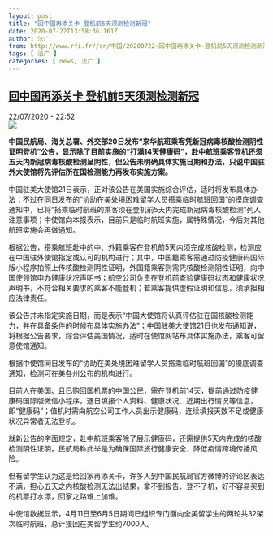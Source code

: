 ```yaml
---
layout: post
title: "回中国再添关卡 登机前5天须测检测新冠"
date: 2020-07-22T13:58:36.161Z
author: 法广
from: http://www.rfi.fr//cn/中国/20200722-回中国再添关卡-登机前5天须测检测新冠
tags: [ 法广 ]
categories: [ news, 法广 ]
---
```

<!--1595454971000-->
[回中国再添关卡 登机前5天须测检测新冠](http://www.rfi.fr//cn/%E4%B8%AD%E5%9B%BD/20200722-%E5%9B%9E%E4%B8%AD%E5%9B%BD%E5%86%8D%E6%B7%BB%E5%85%B3%E5%8D%A1-%E7%99%BB%E6%9C%BA%E5%89%8D5%E5%A4%A9%E9%A1%BB%E6%B5%8B%E6%A3%80%E6%B5%8B%E6%96%B0%E5%86%A0)
------

<div>
<div>22/07/2020 - 22:52</div><img src="https://s.rfi.fr/media/display/419130a0-cc5d-11ea-936f-005056bff430/w:310/p:16x9/41db47db8fef3e6.jpg"><p><strong>中国民航局、海关总署、外交部20日发布“来华航班乘客凭新冠病毒核酸检测阴性证明登机”公告，显示除了目前实施的“打满14天健康码”，赴中航班乘客登机还须五天内新冠病毒核酸检测呈阴性，但公告未明确具体实施日期和办法，只说中国驻外大使馆将先评估所在国检测能力再发布实施方案。</strong></p><div class="t-content__body u-clearfix"><div class="m-interstitial"></div><p>中国驻美大使馆21日表示，正对该公告在美国实施综合评估，适时将发布具体办法；不过在同日发布的“协助在美处境困难留学人员搭乘临时航班回国”的摸底调查通知中，已将“搭乘临时航班的乘客须在登机前5天内完成新冠病毒核酸检测”列入注意事项；中使馆向本报表示，目前只是临时航班实施，属特殊情况，今后对其他航班实施会再做通知。</p><p>根据公告，搭乘航班赴中的中、外籍乘客在登机前5天内须完成核酸检测，检测应在中国驻外使馆指定或认可的机构进行；其中，中国籍乘客需通过防疫健康码国际版小程序拍照上传核酸检测阴性证明，外国籍乘客则需凭核酸检测阴性证明，向中国使领馆申办健康状况声明书；航空公司负责在登机前查验健康码状态和健康状况声明书，不符合相关要求的乘客不能登机；若乘客提供虚假证明和信息，须承担相应法律责任。</p><p>该公告并未指定实施日期，而是表示“中国大使馆将认真评估驻在国核酸检测能力，并在具备条件的时候布具体实施办法”；中国驻美大使馆21日也发布通知说，将根据公告要求，综合评估美国情况，适时在使馆网站布具体实施办法，乘客可留意使馆通知。</p><p>根据中使馆同日发布的“协助在美处境困难留学人员搭乘临时航班回国”的摸底调查通知，检测可在美各州公布的机构进行。</p><p>目前人在美国、且已购回国机票的中国公民，需在登机前14天，提前通过防疫健康码国际版微信小程序，逐日填报个人资料、健康状况、近期出行情况等信息，即“健康码”；值机时需向航空公司工作人员出示健康码，连续填报天数不足或健康状况异常者无法登机。</p><p>就新公告的字面规定，赴中航班乘客除了展示健康码，还需提供5天内完成的核酸检测阴性证明，民航局称此举是为确保国际旅行健康安全，降低疫情跨境传播风险。</p><p>但有留学生认为这是给回家再添关卡，许多人到中国民航局官方微博的评论区表达不满，担心五天之内核酸检测无法出结果，拿不到报告、登不了机，好不容易买到的机票打水漂，回家之路难上加难。</p><p>中使馆数据显示，4月11日至6月5日期间已组织专门面向全美留学生的两轮共32架次临时航班，总计接回在美留学生约7000人。</p><div class="o-self-promo o-self-promo--nl o-self-promo--hidden" data-selfpromo-newsletter></div><div class="o-self-promo o-self-promo--app o-self-promo--hidden" data-selfpromo-app></div></div>
</div>
